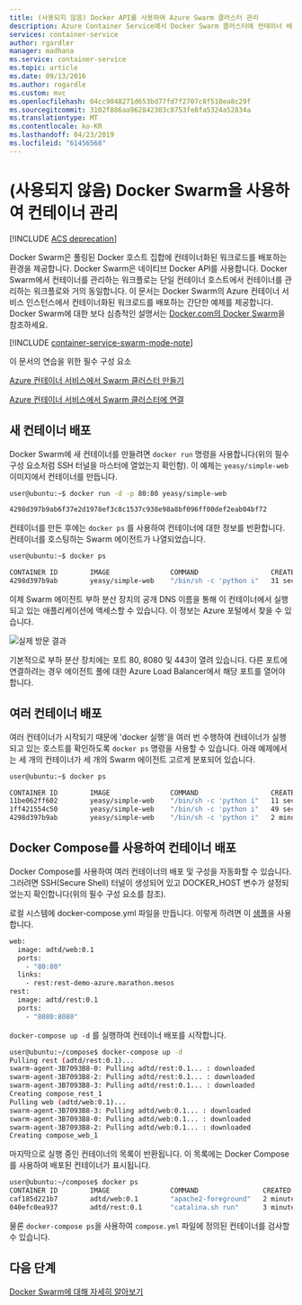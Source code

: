 ```yaml
---
title: (사용되지 않음) Docker API를 사용하여 Azure Swarm 클러스터 관리
description: Azure Container Service에서 Docker Swarm 클러스터에 컨테이너 배포
services: container-service
author: rgardler
manager: madhana
ms.service: container-service
ms.topic: article
ms.date: 09/13/2016
ms.author: rogardle
ms.custom: mvc
ms.openlocfilehash: 04cc9048271d653bd77fd7f2707c8f510ea8c29f
ms.sourcegitcommit: 3102f886aa962842303c8753fe8fa5324a52834a
ms.translationtype: MT
ms.contentlocale: ko-KR
ms.lasthandoff: 04/23/2019
ms.locfileid: "61456568"
---
```

# <a name="deprecated-container-management-with-docker-swarm"></a>(사용되지 않음) Docker Swarm을 사용하여 컨테이너 관리

[!INCLUDE [ACS deprecation](../../../includes/container-service-deprecation.md)]

Docker Swarm은 풀링된 Docker 호스트 집합에 컨테이너화된 워크로드를 배포하는 환경을 제공합니다. Docker Swarm은 네이티브 Docker API를 사용합니다. Docker Swarm에서 컨테이너를 관리하는 워크플로는 단일 컨테이너 호스트에서 컨테이너를 관리하는 워크플로와 거의 동일합니다. 이 문서는 Docker Swarm의 Azure 컨테이너 서비스 인스턴스에서 컨테이너화된 워크로드를 배포하는 간단한 예제를 제공합니다. Docker Swarm에 대한 보다 심층적인 설명서는 [Docker.com의 Docker Swarm](https://docs.docker.com/swarm/)을 참조하세요.

[!INCLUDE [container-service-swarm-mode-note](../../../includes/container-service-swarm-mode-note.md)]

이 문서의 연습을 위한 필수 구성 요소

[Azure 컨테이너 서비스에서 Swarm 클러스터 만들기](container-service-deployment.md)

[Azure 컨테이너 서비스에서 Swarm 클러스터에 연결](../container-service-connect.md)

## <a name="deploy-a-new-container"></a>새 컨테이너 배포
Docker Swarm에 새 컨테이너를 만들려면 `docker run` 명령을 사용합니다(위의 필수 구성 요소처럼 SSH 터널을 마스터에 열었는지 확인함). 이 예제는 `yeasy/simple-web` 이미지에서 컨테이너를 만듭니다.

```bash
user@ubuntu:~$ docker run -d -p 80:80 yeasy/simple-web

4298d397b9ab6f37e2d1978ef3c8c1537c938e98a8bf096ff00def2eab04bf72
```

컨테이너를 만든 후에는 `docker ps` 를 사용하여 컨테이너에 대한 정보를 반환합니다. 컨테이너를 호스팅하는 Swarm 에이전트가 나열되었습니다.

```bash
user@ubuntu:~$ docker ps

CONTAINER ID        IMAGE               COMMAND                  CREATED             STATUS              PORTS                 NAMES
4298d397b9ab        yeasy/simple-web    "/bin/sh -c 'python i"   31 seconds ago      Up 9 seconds        10.0.0.5:80->80/tcp   swarm-agent-34A73819-1/happy_allen
```  

이제 Swarm 에이전트 부하 분산 장치의 공개 DNS 이름을 통해 이 컨테이너에서 실행되고 있는 애플리케이션에 액세스할 수 있습니다. 이 정보는 Azure 포털에서 찾을 수 있습니다.  

![실제 방문 결과](./media/container-service-docker-swarm/real-visit.jpg)  

기본적으로 부하 분산 장치에는 포트 80, 8080 및 443이 열려 있습니다. 다른 포트에 연결하려는 경우 에이전트 풀에 대한 Azure Load Balancer에서 해당 포트를 열어야 합니다.

## <a name="deploy-multiple-containers"></a>여러 컨테이너 배포
여러 컨테이너가 시작되기 때문에 'docker 실행'을 여러 번 수행하여 컨테이너가 실행되고 있는 호스트를 확인하도록 `docker ps` 명령을 사용할 수 있습니다. 아래 예제에서는 세 개의 컨테이너가 세 개의 Swarm 에이전트 고르게 분포되어 있습니다.  

```bash
user@ubuntu:~$ docker ps

CONTAINER ID        IMAGE               COMMAND                  CREATED             STATUS              PORTS                 NAMES
11be062ff602        yeasy/simple-web    "/bin/sh -c 'python i"   11 seconds ago      Up 10 seconds       10.0.0.6:83->80/tcp   swarm-agent-34A73819-2/clever_banach
1ff421554c50        yeasy/simple-web    "/bin/sh -c 'python i"   49 seconds ago      Up 48 seconds       10.0.0.4:82->80/tcp   swarm-agent-34A73819-0/stupefied_ride
4298d397b9ab        yeasy/simple-web    "/bin/sh -c 'python i"   2 minutes ago       Up 2 minutes        10.0.0.5:80->80/tcp   swarm-agent-34A73819-1/happy_allen
```  

## <a name="deploy-containers-by-using-docker-compose"></a>Docker Compose를 사용하여 컨테이너 배포
Docker Compose를 사용하여 여러 컨테이너의 배포 및 구성을 자동화할 수 있습니다. 그러려면 SSH(Secure Shell) 터널이 생성되어 있고 DOCKER_HOST 변수가 설정되었는지 확인합니다(위의 필수 구성 요소를 참조).

로컬 시스템에 docker-compose.yml 파일을 만듭니다. 이렇게 하려면 이 [샘플](https://raw.githubusercontent.com/rgardler/AzureDevTestDeploy/master/docker-compose.yml)을 사용합니다.

```bash
web:
  image: adtd/web:0.1
  ports:
    - "80:80"
  links:
    - rest:rest-demo-azure.marathon.mesos
rest:
  image: adtd/rest:0.1
  ports:
    - "8080:8080"

```

`docker-compose up -d` 를 실행하여 컨테이너 배포를 시작합니다.

```bash
user@ubuntu:~/compose$ docker-compose up -d
Pulling rest (adtd/rest:0.1)...
swarm-agent-3B7093B8-0: Pulling adtd/rest:0.1... : downloaded
swarm-agent-3B7093B8-2: Pulling adtd/rest:0.1... : downloaded
swarm-agent-3B7093B8-3: Pulling adtd/rest:0.1... : downloaded
Creating compose_rest_1
Pulling web (adtd/web:0.1)...
swarm-agent-3B7093B8-3: Pulling adtd/web:0.1... : downloaded
swarm-agent-3B7093B8-0: Pulling adtd/web:0.1... : downloaded
swarm-agent-3B7093B8-2: Pulling adtd/web:0.1... : downloaded
Creating compose_web_1
```

마지막으로 실행 중인 컨테이너의 목록이 반환됩니다. 이 목록에는 Docker Compose를 사용하여 배포된 컨테이너가 표시됩니다.

```bash
user@ubuntu:~/compose$ docker ps
CONTAINER ID        IMAGE               COMMAND                CREATED             STATUS              PORTS                     NAMES
caf185d221b7        adtd/web:0.1        "apache2-foreground"   2 minutes ago       Up About a minute   10.0.0.4:80->80/tcp       swarm-agent-3B7093B8-0/compose_web_1
040efc0ea937        adtd/rest:0.1       "catalina.sh run"      3 minutes ago       Up 2 minutes        10.0.0.4:8080->8080/tcp   swarm-agent-3B7093B8-0/compose_rest_1
```

물론 `docker-compose ps`을 사용하여 `compose.yml` 파일에 정의된 컨테이너를 검사할 수 있습니다.

## <a name="next-steps"></a>다음 단계
[Docker Swarm에 대해 자세히 알아보기](https://docs.docker.com/swarm/)

